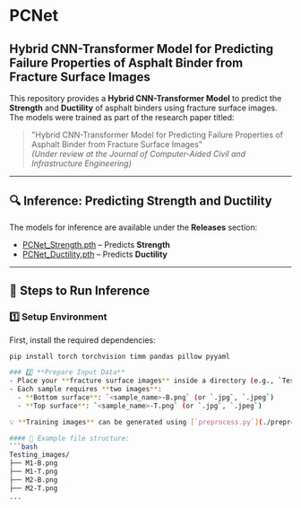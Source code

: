# PCNet

## Hybrid CNN-Transformer Model for Predicting Failure Properties of Asphalt Binder from Fracture Surface Images

This repository provides a **Hybrid CNN-Transformer Model** to predict the **Strength** and **Ductility** of asphalt binders using fracture surface images. The models were trained as part of the research paper titled:

> "Hybrid CNN-Transformer Model for Predicting Failure Properties of Asphalt Binder from Fracture Surface Images"  
> *(Under review at the Journal of Computer-Aided Civil and Infrastructure Engineering)*

---

## 🔍 Inference: Predicting Strength and Ductility

The models for inference are available under the **Releases** section:
- [PCNet_Strength.pth](https://github.com/BabakAsadi94/PCNet/releases/download/v1.1/PCNet_Strength.pth) – Predicts **Strength**
- [PCNet_Ductility.pth](https://github.com/BabakAsadi94/PCNet/releases/download/v1.0/PCNet_Ductility.pth) – Predicts **Ductility**

---

## 🚀 Steps to Run Inference

### 1️⃣ **Setup Environment**  
First, install the required dependencies:

```bash
pip install torch torchvision timm pandas pillow pyyaml

### 2️⃣ **Prepare Input Data**  
- Place your **fracture surface images** inside a directory (e.g., `Testing_images`).
- Each sample requires **two images**:
  - **Bottom surface**: `<sample_name>-B.png` (or `.jpg`, `.jpeg`)
  - **Top surface**: `<sample_name>-T.png` (or `.jpg`, `.jpeg`)

💡 **Training images** can be generated using [`preprocess.py`](./preprocess.py) to provide standardized images as model input.

#### 📂 Example file structure:
```bash
Testing_images/
├── M1-B.png
├── M1-T.png
├── M2-B.png
├── M2-T.png
...
